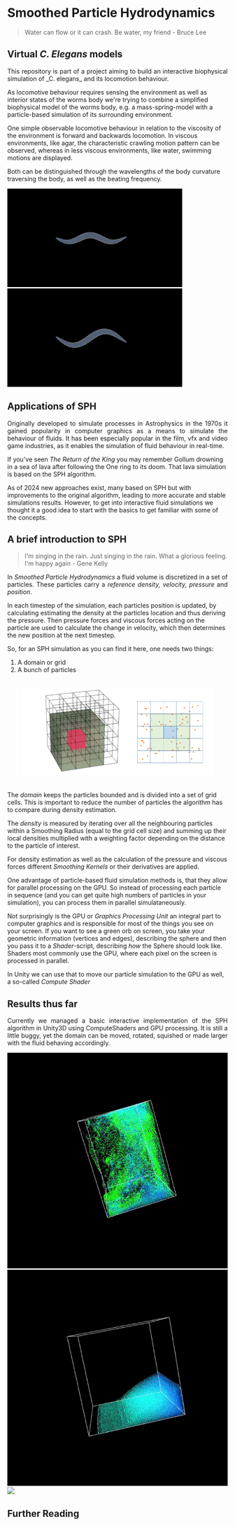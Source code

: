 #  Smoothed Particle Hydrodynamics 

> Water can flow or it can crash. Be water, my friend - Bruce Lee

## Virtual _C. Elegans_ models 
<p align = "justify">This repository is part of a project aiming to build an interactive biophysical simulation of _C. elegans_ and its locomotion behaviour.

As locomotive behaviour requires sensing the environment as well as interior states of the worms body we're trying to combine a simplified biophysical model of the worms body, e.g. a mass-spring-model with a particle-based simulation of its surrounding environment.

One simple observable locomotive behaviour in relation to the viscosity of the environment is forward and backwards locomotion. In viscous environments, like agar, the characteristic crawling motion pattern can be observed, whereas in less viscous environments, like water, swimming motions are displayed.

Both can be distinguished through the wavelengths of the body curvature traversing the body, as well as the beating frequency.

<img src="/images/crawling_loop0001-0025.gif">
<img src="/images/swimming_loop0001-0025.gif">


 </p>

  ## Applications of SPH

 <p align="justify"> Originally developed to simulate processes in Astrophysics in the 1970s it gained popularity in computer graphics as a means to simulate the behaviour of fluids. It has been especially popular in the film, vfx and video game industries, as it enables the simulation of fluid behaviour in real-time.
 
 If you've seen <i>The Return of the King</i> you may remember Gollum drowning in a sea of lava after following the One ring to its doom. That lava simulation is based on the SPH algorithm.

As of 2024 new approaches exist, many based on SPH but with improvements to the original algorithm, leading to more accurate and stable simulations results. However, to get into interactive fluid simulations we thought it a good idea to start with the basics to get familiar with some of the concepts. </p>

 ## A brief introduction to SPH

 > I'm singing in the rain. Just singing in the rain. What a glorious feeling. I'm happy again - Gene Kelly
 <p align="justify"> In <i>Smoothed Particle Hydrodynamics</i> a fluid volume is discretized in a set of particles. These particles carry a <i>reference density, velocity, pressure </i> and <i>position</i>. 

 In each timestep of the simulation, each particles position is updated, by calculating estimating the density at the particles location and thus deriving the pressure. Then pressure forces and viscous forces acting on the particle are used to calculate the change in velocity, which then determines the new position at the next timestep. </p>

 So, for an SPH simulation as you can find it here, one needs two things:

 <ol>
 <li> A domain or grid</li>
 <li> A bunch of particles</li>
 </ol>
<div style="padding: 1rem; margin:1rem">
 <img src="/images/grid_comp.png">
 </div>

 The <i>domain</i> keeps the particles bounded and is divided into a set of grid cells. This is important to reduce the number of particles the algorithm has to compare during density estimation.

 The <i>density</i> is measured by iterating over all the neighbouring particles within a Smoothing Radius (equal to the grid cell size) and summing up their local densities multiplied with a weighting factor depending on the distance to the particle of interest.
 
 For density estimation as well as the calculation of the pressure and viscous forces different <i> Smoothing Kernels</i> or their derivatives are applied. 
 
 One advantage of particle-based fluid simulation methods is, that they allow for parallel processing on the GPU. So instead of processing each particle in sequence (and you can get quite high numbers of particles in your simulation), you can process them in parallel simulataneously.

 Not surprisingly is the GPU or <i>Graphics Processing Unit</i> an integral part to computer graphics and is responsible for most of the things you see on your screen. If you want to see a green orb on screen, you take your geometric information (vertices and edges), describing the sphere and then you pass it to a <i>Shader</i>-script, describing <i>how</i> the Sphere should look like. Shaders most commonly use the GPU, where each pixel on the screen is processed in parallel.

 In Unity we can use that to move our particle simulation to the GPU as well, a so-called <i>Compute Shader</i>
 </p>


 ## Results thus far

 <p align="justify"> Currently we managed a basic interactive implementation of the SPH algorithm in Unity3D using ComputeShaders and GPU processing. It is still a little buggy, yet the domain can be moved, rotated, squished or made larger with the fluid behaving accordingly.</p>

 <img src="/images/sph_1-ezgif.com-video-to-gif-converter.gif">
 <img src="/images/sph_2-ezgif.com-video-to-gif-converter.gif">
 <img src="/images/sph_3-ezgif.com-video-to-gif-converter.gif">

 ## Further Reading
 








 
